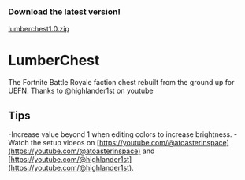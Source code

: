 ### Download the latest version!
[lumberchest1.0.zip](https://github.com/atoasterinspace/LumberChest/releases/tag/LumberChest)

# LumberChest
The Fortnite Battle Royale faction chest rebuilt from the ground up for UEFN. Thanks to @highlander1st on youtube

## Tips
-Increase value beyond 1 when editing colors to increase brightness.
-Watch the setup videos on [https://youtube.com/@atoasterinspace](https://youtube.com/@atoasterinspace) and [https://youtube.com/@highlander1st](https://youtube.com/@highlander1st).
